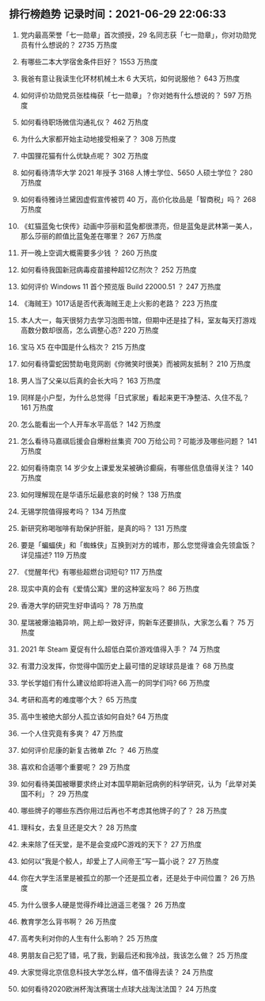 
## 排行榜趋势 记录时间：2021-06-29 22:06:33
  
  1. 党内最高荣誉「七一勋章」首次颁授，29 名同志获「七一勋章」，你对功勋党员有什么想说的？ 2735 万热度
    
  2. 有哪些二本大学宿舍条件巨好？ 1553 万热度
    
  3. 我爸有意让我读生化环材机械土木 6 大天坑，如何说服他？ 643 万热度
    
  4. 如何评价功勋党员张桂梅获「七一勋章」？你对她有什么想说的？ 597 万热度
    
  5. 如何看待职场微信沟通礼仪？ 462 万热度
    
  6. 为什么大家都开始主动地接受相亲了？ 308 万热度
    
  7. 中国狸花猫有什么优缺点呢？ 302 万热度
    
  8. 如何看待清华大学 2021 年授予 3168 人博士学位、5650 人硕士学位？ 280 万热度
    
  9. 如何看待雅诗兰黛因虚假宣传被罚 40 万，高价化妆品是「智商税」吗？ 268 万热度
    
  10. 《虹猫蓝兔七侠传》动画中莎丽和蓝兔都很漂亮，但是蓝兔是武林第一美人，那么莎丽的颜值比蓝兔差在哪里？ 267 万热度
    
  11. 开一晚上空调大概需要多少钱 ？ 260 万热度
    
  12. 如何看待我国新冠病毒疫苗接种超12亿剂次？ 252 万热度
    
  13. 如何评价 Windows 11 首个预览版 Build 22000.51 ？ 247 万热度
    
  14. 《海贼王》1017话是否代表海贼王走上火影的老路？ 223 万热度
    
  15. 本人大一，每天很努力去学习泡图书馆，但期中还是挂了科，室友每天打游戏高数分数却很高，怎么调整心态? 220 万热度
    
  16. 宝马 X5 在中国是什么档次？ 215 万热度
    
  17. 如何看待雷蛇因赞助电竞网剧《你微笑时很美》而被网友抵制？ 210 万热度
    
  18. 男人当了父亲以后真的会长大吗？ 163 万热度
    
  19. 同样是小户型，为什么总觉得「日式家居」看起来更干净整洁、久住不乱？ 161 万热度
    
  20. 怎么能看出一个人开车水平高低？ 142 万热度
    
  21. 怎么看待马嘉祺后援会自爆粉丝集资 700 万给公司？可能涉及哪些问题？ 141 万热度
    
  22. 如何看待南京 14 岁少女上课爱发呆被确诊癫痫，有哪些信息值得关注？ 140 万热度
    
  23. 如何理解现在是华语乐坛最悲哀的时候？ 138 万热度
    
  24. 无锡学院值得报考吗？ 134 万热度
    
  25. 新研究称喝咖啡有助保护肝脏，是真的吗？ 131 万热度
    
  26. 要是「蝙蝠侠」和「蜘蛛侠」互换到对方的城市，那么您觉得谁会先领盒饭？详见描述? 119 万热度
    
  27. 《觉醒年代》有哪些超燃台词短句? 117 万热度
    
  28. 现实中真的会有《爱情公寓》里的这种室友吗？ 86 万热度
    
  29. 香港大学的研究生好申请吗？ 78 万热度
    
  30. 星瑞被爆油箱异响，网上却一致好评，购新车还要排队，大家怎么看？ 75 万热度
    
  31. 2021 年 Steam 夏促有什么超低白菜价游戏值得入手？ 74 万热度
    
  32. 有潜力没发挥，你觉得中国历史上最可惜的足球球员是谁？ 68 万热度
    
  33. 学长学姐们有什么建议给即将进入高一的同学们吗? 66 万热度
    
  34. 考研和高考的难度哪个大？ 65 万热度
    
  35. 高中生被绝大部分人孤立该如何自处? 64 万热度
    
  36. 一个人住究竟有多爽？ 47 万热度
    
  37. 如何评价尼康的新复古微单 Zfc ？ 46 万热度
    
  38. 喜欢和合适哪个重要呢？ 29 万热度
    
  39. 如何看待美国被曝要求终止对本国早期新冠病例的科学研究，认为「此举对美国不利」？ 29 万热度
    
  40. 哪些牌子的哪些东西你用过后再也不考虑其他牌子的了？ 28 万热度
    
  41. 理科女，去复旦还是交大？ 28 万热度
    
  42. 未来除了任天堂，是不是会变成PC游戏的天下？ 27 万热度
    
  43. 如何以“我是个鲛人，却爱上了人间帝王”写一篇小说？ 27 万热度
    
  44. 你在大学生活里是被孤立的那一个还是孤立者，还是处于中间位置？ 26 万热度
    
  45. 为什么很多人硬是觉得乔峰比逍遥三老强？ 26 万热度
    
  46. 教育学怎么背书啊？ 26 万热度
    
  47. 高考失利对你的人生有什么影响？ 25 万热度
    
  48. 男朋友自己犯了错，吼了我，到最后还和我冷战，我该怎么做？ 25 万热度
    
  49. 大家觉得北京信息科技大学怎么样，值不值得去读？ 24 万热度
    
  50. 如何看待2020欧洲杯淘汰赛瑞士点球大战淘汰法国？ 24 万热度
    
